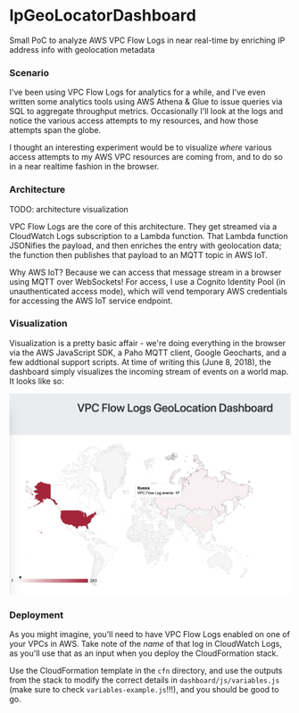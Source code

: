 # IpGeoLocatorDashboard
Small PoC to analyze AWS VPC Flow Logs in near real-time by enriching IP address info with geolocation metadata

### Scenario

I've been using VPC Flow Logs for analytics for a while, and I've even written some analytics tools using AWS Athena & Glue to issue queries via SQL to aggregate throughput metrics. Occasionally I'll look at the logs and notice the various access attempts to my resources, and how those attempts span the globe. 

I thought an interesting experiment would be to visualize *where* various access attempts to my AWS VPC resources are coming from, and to do so in a near realtime fashion in the browser.

### Architecture

TODO: architecture visualization 

VPC Flow Logs are the core of this architecture. They get streamed via a CloudWatch Logs subscription to a Lambda function. That Lambda function JSONifies the payload, and then enriches the entry with geolocation data; the function then publishes that payload to an MQTT topic in AWS IoT. 

Why AWS IoT? Because we can access that message stream in a browser using MQTT over WebSockets! For access, I use a Cognito Identity Pool (in unauthenticated access mode), which will vend temporary AWS credentials for accessing the AWS IoT service endpoint. 

### Visualization

Visualization is a pretty basic affair - we're doing everything in the browser via the AWS JavaScript SDK, a Paho MQTT client, Google Geocharts, and a few addtional support scripts. At time of writing this (June 8, 2018), the dashboard simply visualizes the incoming stream of events on a world map. It looks like so: 

![Basic dashboarding](readme_assets/img/dashboard_1.PNG)

### Deployment

As you might imagine, you'll need to have VPC Flow Logs enabled on one of your VPCs in AWS. Take note of the *name* of that log in CloudWatch Logs, as you'll use that as an input when you deploy the CloudFormation stack.

Use the CloudFormation template in the `cfn` directory, and use the outputs from the stack to modify the correct details in `dashboard/js/variables.js` (make sure to check `variables-example.js`!!!), and you should be good to go. 
